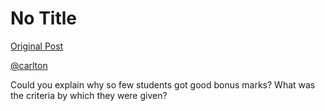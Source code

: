 # No Title

[Original Post](https://discourse.onlinedegree.iitm.ac.in/t/172246/51)

<p><a class="mention" href="/u/carlton">@carlton</a></p>
<p>Could you explain why so few students got good bonus marks? What was the criteria by which they were given?</p>